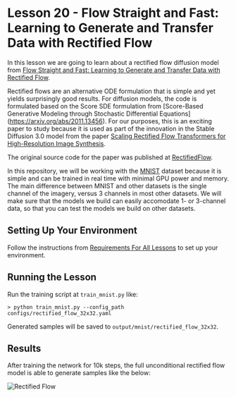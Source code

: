 # Lesson 20 - Flow Straight and Fast: Learning to Generate and Transfer Data with Rectified Flow

In this lesson we are going to learn about a rectified flow diffusion model from [Flow Straight and Fast: Learning to Generate and Transfer Data with Rectified Flow](https://arxiv.org/abs/2209.03003).

Rectified flows are an alternative ODE formulation that is simple and yet yields surprisingly good results. For diffusion models, the code is formulated based on the Score SDE formulation from [Score-Based Generative Modeling through Stochastic Differential Equations] (https://arxiv.org/abs/2011.13456). For our purposes, this is an exciting paper to study because it is used as part of the innovation in the Stable Diffusion 3.0 model from the paper [Scaling Rectified Flow Transformers for High-Resolution Image Synthesis](https://arxiv.org/abs/2403.03206).

The original source code for the paper was published at [RectifiedFlow](https://github.com/gnobitab/RectifiedFlow).

In this repository, we will be working with the [MNIST](https://en.wikipedia.org/wiki/MNIST_database) dataset because it is simple and can be trained in real time with minimal GPU power and memory. The main difference between MNIST and other datasets is the single channel of the imagery, versus 3 channels in most other datasets. We will make sure that the models we build can easily accomodate 1- or 3-channel data, so that you can test the models we build on other datasets.

## Setting Up Your Environment

Follow the instructions from [Requirements For All Lessons](https://github.com/swookey-thinky/mindiffusion?tab=readme-ov-file#requirements-for-all-lessons) to set up your environment.

## Running the Lesson

Run the training script at `train_mnist.py` like:

```
> python train_mnist.py --config_path configs/rectified_flow_32x32.yaml
```

Generated samples will be saved to `output/mnist/rectified_flow_32x32`.

## Results

After training the network for 10k steps, the full unconditional rectified flow model is able to generate samples like the below:

![Rectified Flow](https://drive.google.com/uc?export=view&id=1MKyRgPKoPRFHLzd78aTA1K3QHgNm08Px)

